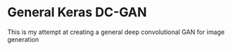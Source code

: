 # General Keras DC-GAN

This is my attempt at creating a general deep convolutional GAN for image generation
